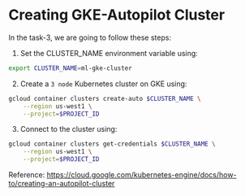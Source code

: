 # Creating GKE-Autopilot Cluster

In the task-3, we are going to follow these steps:

1. Set the CLUSTER_NAME environment variable using:
```bash
export CLUSTER_NAME=ml-gke-cluster
```
2. Create a `3 node` Kubernetes cluster on GKE using:
```bash
gcloud container clusters create-auto $CLUSTER_NAME \
    --region us-west1 \
    --project=$PROJECT_ID
```
3. Connect to the cluster using:
```bash
gcloud container clusters get-credentials $CLUSTER_NAME \
    --region us-west1 \
    --project=$PROJECT_ID
```
Reference: https://cloud.google.com/kubernetes-engine/docs/how-to/creating-an-autopilot-cluster
